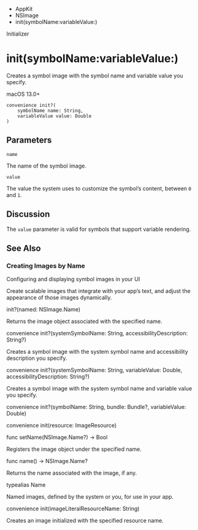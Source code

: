 

- AppKit
- NSImage
-  init(symbolName:variableValue:) 

Initializer

# init(symbolName:variableValue:)

Creates a symbol image with the symbol name and variable value you specify.

macOS 13.0+

``` source
convenience init?(
    symbolName name: String,
    variableValue value: Double
)
```

## Parameters 

`name`  

The name of the symbol image.

`value`  

The value the system uses to customize the symbol’s content, between `0` and `1`.

## Discussion

The `value` parameter is valid for symbols that support variable rendering.

## See Also

### Creating Images by Name

Configuring and displaying symbol images in your UI

Create scalable images that integrate with your app’s text, and adjust the appearance of those images dynamically.

init?(named: NSImage.Name)

Returns the image object associated with the specified name.

convenience init?(systemSymbolName: String, accessibilityDescription: String?)

Creates a symbol image with the system symbol name and accessibility description you specify.

convenience init?(systemSymbolName: String, variableValue: Double, accessibilityDescription: String?)

Creates a symbol image with the system symbol name and variable value you specify.

convenience init?(symbolName: String, bundle: Bundle?, variableValue: Double)

convenience init(resource: ImageResource)

func setName(NSImage.Name?) -> Bool

Registers the image object under the specified name.

func name() -> NSImage.Name?

Returns the name associated with the image, if any.

typealias Name

Named images, defined by the system or you, for use in your app.

convenience init(imageLiteralResourceName: String)

Creates an image initialized with the specified resource name.

